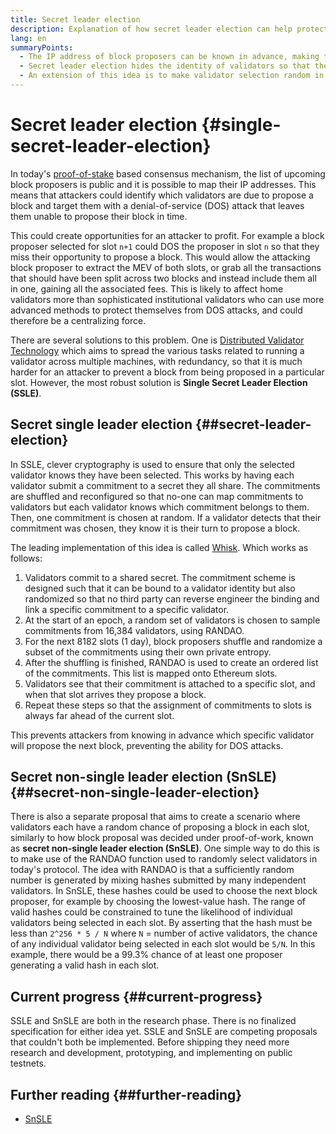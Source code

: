 ```yaml
---
title: Secret leader election
description: Explanation of how secret leader election can help protect validators from attacks
lang: en
summaryPoints:
  - The IP address of block proposers can be known in advance, making them vulnerable to attacks
  - Secret leader election hides the identity of validators so that they are not knowable in advance
  - An extension of this idea is to make validator selection random in each slot.
---
```


# Secret leader election \{#single-secret-leader-election}

In today's [proof-of-stake](/developers/docs/consensus-mechanisms/pos) based consensus mechanism, the list of upcoming block proposers is public and it is possible to map their IP addresses. This means that attackers could identify which validators are due to propose a block and target them with a denial-of-service (DOS) attack that leaves them unable to propose their block in time.

This could create opportunities for an attacker to profit. For example a block proposer selected for slot `n+1` could DOS the proposer in slot `n` so that they miss their opportunity to propose a block. This would allow the attacking block proposer to extract the MEV of both slots, or grab all the transactions that should have been split across two blocks and instead include them all in one, gaining all the associated fees. This is likely to affect home validators more than sophisticated institutional validators who can use more advanced methods to protect themselves from DOS attacks, and could therefore be a centralizing force.

There are several solutions to this problem. One is [Distributed Validator Technology](https://github.com/ethereum/distributed-validator-specs) which aims to spread the various tasks related to running a validator across multiple machines, with redundancy, so that it is much harder for an attacker to prevent a block from being proposed in a particular slot. However, the most robust solution is **Single Secret Leader Election (SSLE)**.

## Secret single leader election \{##secret-leader-election}

In SSLE, clever cryptography is used to ensure that only the selected validator knows they have been selected. This works by having each validator submit a commitment to a secret they all share. The commitments are shuffled and reconfigured so that no-one can map commitments to validators but each validator knows which commitment belongs to them. Then, one commitment is chosen at random. If a validator detects that their commitment was chosen, they know it is their turn to propose a block.

The leading implementation of this idea is called [Whisk](https://ethresear.ch/t/whisk-a-practical-shuffle-based-ssle-protocol-for-ethereum/11763). Which works as follows:

1. Validators commit to a shared secret. The commitment scheme is designed such that it can be bound to a validator identity but also randomized so that no third party can reverse engineer the binding and link a specific commitment to a specific validator.
2. At the start of an epoch, a random set of validators is chosen to sample commitments from 16,384 validators, using RANDAO.
3. For the next 8182 slots (1 day), block proposers shuffle and randomize a subset of the commitments using their own private entropy.
4. After the shuffling is finished, RANDAO is used to create an ordered list of the commitments. This list is mapped onto Ethereum slots.
5. Validators see that their commitment is attached to a specific slot, and when that slot arrives they propose a block.
6. Repeat these steps so that the assignment of commitments to slots is always far ahead of the current slot.

This prevents attackers from knowing in advance which specific validator will propose the next block, preventing the ability for DOS attacks.

## Secret non-single leader election (SnSLE) \{##secret-non-single-leader-election}

There is also a separate proposal that aims to create a scenario where validators each have a random chance of proposing a block in each slot, similarly to how block proposal was decided under proof-of-work, known as **secret non-single leader election (SnSLE)**. One simple way to do this is to make use of the RANDAO function used to randomly select validators in today's protocol. The idea with RANDAO is that a sufficiently random number is generated by mixing hashes submitted by many independent validators. In SnSLE, these hashes could be used to choose the next block proposer, for example by choosing the lowest-value hash. The range of valid hashes could be constrained to tune the likelihood of individual validators being selected in each slot. By asserting that the hash must be less than `2^256 * 5 / N` where `N` = number of active validators, the chance of any individual validator being selected in each slot would be `5/N`. In this example, there would be a 99.3% chance of at least one proposer generating a valid hash in each slot.

## Current progress \{##current-progress}

SSLE and SnSLE are both in the research phase. There is no finalized specification for either idea yet. SSLE and SnSLE are competing proposals that couldn't both be implemented. Before shipping they need more research and development, prototyping, and implementing on public testnets.

## Further reading \{##further-reading}

- [SnSLE](https://ethresear.ch/t/secret-non-single-leader-election/11789)
